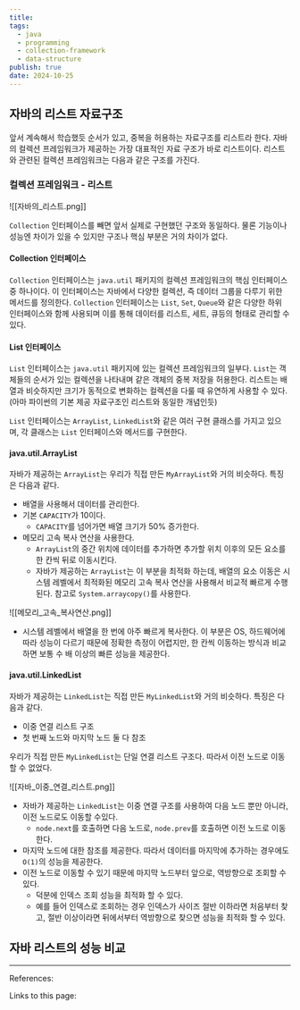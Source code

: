 ```yaml
---
title: 
tags:
  - java
  - programming
  - collection-framework
  - data-structure
publish: true
date: 2024-10-25
---
```

## 자바의 리스트 자료구조
앞서 계속해서 학습했듯 순서가 있고, 중복을 허용하는 자료구조를 리스트라 한다. 자바의 컬렉션 프레임워크가 제공하는 가장 대표적인 자료 구조가 바로 리스트이다. 리스트와 관련된 컬렉션 프레임워크는 다음과 같은 구조를 가진다.

### 컬렉션 프레임워크 - 리스트
![[자바의_리스트.png]]

`Collection` 인터페이스를 빼면 앞서 실제로 구현했던 구조와 동일하다. 물론 기능이나 성능엔 차이가 있을 수 있지만 구조나 핵심 부분은 거의 차이가 없다.

#### Collection 인터페이스

`Collection` 인터페이스는 `java.util` 패키지의 컬렉션 프레임워크의 핵심 인터페이스 중 하나이다. 이 인터페이스는 자바에서 다양한 컬렉션, 즉 데이터 그룹을 다루기 위한 메서드를 정의한다. `Collection` 인터페이스는 `List`, `Set`, `Queue`와 같은 다양한 하위 인터페이스와 함께 사용되며 이를 통해 데이터를 리스트, 세트, 큐등의 형태로 관리할 수 있다.

#### List 인터페이스
`List` 인터페이스는 `java.util` 패키지에 있는 컬렉션 프레임워크의 일부다. `List`는 객체들의 순서가 있는 컬렉션을 나타내며 같은 객체의 중복 저장을 허용한다. 리스트는 배열과 비슷하지만 크기가 동적으로 변화하는 컬렉션을 다룰 때 유연하게 사용할 수 있다. (아마 파이썬의 기본 제공 자료구조인 리스트와 동일한 개념인듯)

`List` 인터페이스는 `ArrayList`, `LinkedList`와 같은 여러 구현 클래스를 가지고 있으며, 각 클래스는 `List` 인터페이스와 메서드를 구현한다.

#### java.util.ArrayList
자바가 제공하는 `ArrayList`는 우리가 직접 만든 `MyArrayList`와 거의 비슷하다. 특징은 다음과 같다.
- 배열을 사용해서 데이터를 관리한다.
- 기본 `CAPACITY`가 10이다.
	- `CAPACITY`를 넘어가면 배열 크기가 50% 증가한다.
- 메모리 고속 복사 연산을 사용한다.
	- `ArrayList`의 중간 위치에 데이터를 추가하면 추가할 위치 이후의 모든 요소를 한 칸씩 뒤로 이동시킨다.
	- 자바가 제공하는 `ArrayList`는 이 부분을 최적화 하는데, 배열의 요소 이동은 시스템 레벨에서 최적화된 메모리 고속 복사 연산을 사용해서 비교적 빠르게 수행된다. 참고로 `System.arraycopy()`를 사용한다.


![[메모리_고속_복사연산.png]]
- 시스템 레벨에서 배열을 한 번에 아주 빠르게 복사한다. 이 부분은 OS, 하드웨어에 따라 성능이 다르기 때문에 정확한 측정이 어렵지만, 한 칸씩 이동하는 방식과 비교하면 보통 수 배 이상의 빠른 성능을 제공한다.


#### java.util.LinkedList
자바가 제공하는 `LinkedList`는 직접 만든 `MyLinkedList`와 거의 비슷하다. 특징은 다음과 같다.
- 이중 연결 리스트 구조
- 첫 번째 노드와 마지막 노드 둘 다 참조

우리가 직접 만든 `MyLinkedList`는 단일 연결 리스트 구조다. 따라서 이전 노드로 이동할 수 없었다.

![[자바_이중_연결_리스트.png]]
- 자바가 제공하는 `LinkedList`는 이중 연결 구조를 사용하여 다음 노드 뿐만 아니라, 이전 노드로도 이동할 수있다.
	- `node.next`를 호출하면 다음 노드로, `node.prev`를 호출하면 이전 노드로 이동한다.
- 마지막 노드에 대한 참조를 제공한다. 따라서 데이터를 마지막에 추가하는 경우에도 `O(1)`의 성능을 제공한다.
- 이전 노드로 이동할 수 있기 때문에 마지막 노드부터 앞으로, 역방향으로 조회할 수 있다.
	- 덕분에 인덱스 조회 성능을 최적화 할 수 있다.
	- 예를 들어 인덱스로 조회하는 경우 인덱스가 사이즈 절반 이하라면 처음부터 찾고, 절반 이상이라면 뒤에서부터 역방향으로 찾으면 성능을 최적화 할 수 있다.

## 자바 리스트의 성능 비교


---
References: 

Links to this page: 